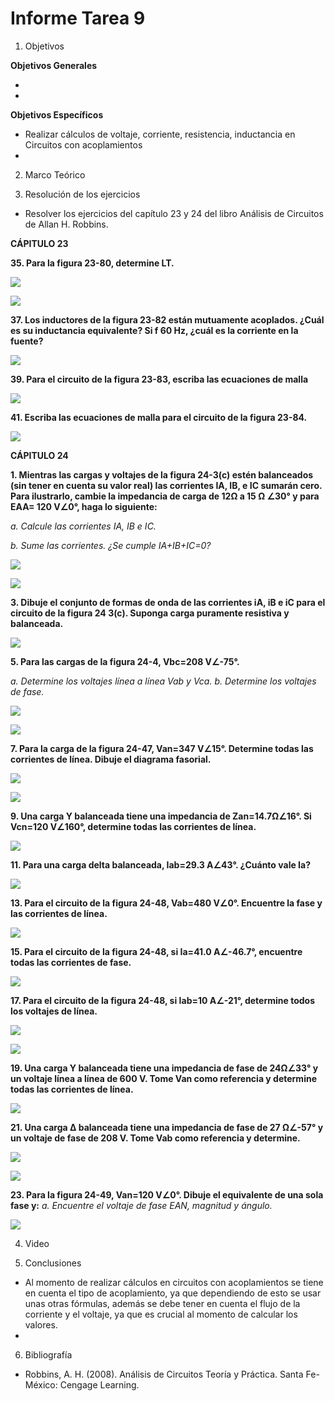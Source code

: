 # Informe Tarea 9

1. Objetivos

 __Objetivos Generales__

* 

* 

__Objetivos Específicos__

* Realizar cálculos de voltaje, corriente, resistencia, inductancia en Circuitos con acoplamientos
* 


2. Marco Teórico


3. Resolución de los ejercicios

* Resolver los ejercicios del capítulo 23 y 24 del libro Análisis de Circuitos de Allan H. Robbins.

__CÁPITULO 23__


__35. Para la figura 23-80, determine LT.__

![](https://github.com/ItzAdoc/ImaD9/blob/main/23.35.PNG)

![](https://github.com/ItzAdoc/ImaD9/blob/main/23.35a.PNG)

__37. Los inductores de la figura 23-82 están mutuamente acoplados. ¿Cuál es su inductancia equivalente? Si f 60 Hz, ¿cuál es la corriente en la fuente?__

![](https://github.com/ItzAdoc/ImaD9/blob/main/23.37.PNG)

__39. Para el circuito de la figura 23-83, escriba las ecuaciones de malla__

![](https://github.com/ItzAdoc/ImaD9/blob/main/23.39.PNG)

__41. Escriba las ecuaciones de malla para el circuito de la figura 23-84.__

![](https://github.com/ItzAdoc/ImaD9/blob/main/23.41.PNG)

__CÁPITULO 24__

__1.	Mientras las cargas y voltajes de la figura 24-3(c) estén balanceados (sin tener en cuenta su valor real) las corrientes IA, IB, e IC sumarán cero. Para ilustrarlo, cambie la impedancia de carga de 12Ω a 15 Ω ∠30° y para EAA= 120 V∠0°, haga lo siguiente:__

*a. Calcule las corrientes IA, IB e IC.* 

*b. Sume las corrientes. ¿Se cumple IA+IB+IC=0?*

![](https://github.com/ItzAdoc/ImaD9/blob/main/24.1.PNG)

![](https://github.com/ItzAdoc/ImaD9/blob/main/24.1a.PNG)

__3. Dibuje el conjunto de formas de onda de las corrientes iA, iB e iC para el circuito de la figura 24 3(c). Suponga carga puramente resistiva y balanceada.__

![](https://github.com/ItzAdoc/ImaD9/blob/main/24.3.PNG)

__5. Para las cargas de la figura 24-4, Vbc=208 V∠-75°.__

*a. Determine los voltajes línea a línea Vab y Vca.*
*b. Determine los voltajes de fase.*

![](https://github.com/ItzAdoc/ImaD9/blob/main/24.5.PNG)

![](https://github.com/ItzAdoc/ImaD9/blob/main/24.5a.PNG)

__7. Para la carga de la figura 24-47, Van=347 V∠15°. Determine todas las corrientes de línea. Dibuje el diagrama fasorial.__

![](https://github.com/ItzAdoc/ImaD9/blob/main/24.7.PNG)

![](https://github.com/ItzAdoc/ImaD9/blob/main/24.7a.PNG)

__9. Una carga Y balanceada tiene una impedancia de Zan=14.7Ω∠16°. Si Vcn=120 V∠160°, determine todas las corrientes de línea.__

![](https://github.com/ItzAdoc/ImaD9/blob/main/24.9.PNG)

__11. Para una carga delta balanceada, Iab=29.3 A∠43°. ¿Cuánto vale Ia?__

![](https://github.com/ItzAdoc/ImaD9/blob/main/24.11.PNG)

__13. Para el circuito de la figura 24-48, Vab=480 V∠0°. Encuentre la fase y las corrientes de línea.__

![](https://github.com/ItzAdoc/ImaD9/blob/main/24.13.PNG)

__15. Para el circuito de la figura 24-48, si Ia=41.0 A∠-46.7°, encuentre todas las corrientes de fase.__

![](https://github.com/ItzAdoc/ImaD9/blob/main/24.15.PNG)

__17. Para el circuito de la figura 24-48, si Iab=10 A∠-21°, determine todos los voltajes de línea.__

![](https://github.com/ItzAdoc/ImaD9/blob/main/24.17.PNG)

![](https://github.com/ItzAdoc/ImaD9/blob/main/24.17a.PNG)

__19. Una carga Y balanceada tiene una impedancia de fase de 24Ω∠33° y un voltaje línea a línea de 600 V. Tome Van como referencia y determine todas las corrientes de línea.__

![](https://github.com/ItzAdoc/ImaD9/blob/main/24.19.PNG)

__21. Una carga Δ balanceada tiene una impedancia de fase de 27 Ω∠-57° y un voltaje de fase de 208 V. Tome Vab como referencia y determine.__

![](https://github.com/ItzAdoc/ImaD9/blob/main/24.21.PNG)

![](https://github.com/ItzAdoc/ImaD9/blob/main/24.21a.PNG)

__23. Para la figura 24-49, Van=120 V∠0°. Dibuje el equivalente de una sola fase y:__
*a. Encuentre el voltaje de fase EAN, magnitud y ángulo.* 

![](https://github.com/ItzAdoc/ImaD9/blob/main/24.23.PNG)







4. Video





5. Conclusiones 

* Al momento de realizar cálculos en circuitos con acoplamientos se tiene en cuenta el tipo de acoplamiento, ya que dependiendo de esto se usar unas otras fórmulas, además se debe tener en cuenta el flujo de la corriente y el voltaje, ya que es crucial al momento de calcular los valores.
* 

6. Bibliografía

* Robbins, A. H. (2008). Análisis de Circuitos Teoría y Práctica. Santa Fe-México: Cengage Learning. 
